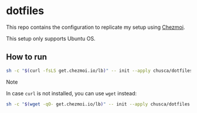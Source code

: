 # dotfiles

This repo contains the configuration to replicate my setup using [Chezmoi](https://chezmoi.io).

This setup only supports Ubuntu OS.

## How to run

```bash
sh -c "$(curl -fsLS get.chezmoi.io/lb)" -- init --apply chusca/dotfiles
```
> [!NOTE]
> In case `curl` is not installed, you can use `wget` instead:
> ```bash
> sh -c "$(wget -qO- get.chezmoi.io/lb)" -- init --apply chusca/dotfiles
> ```
